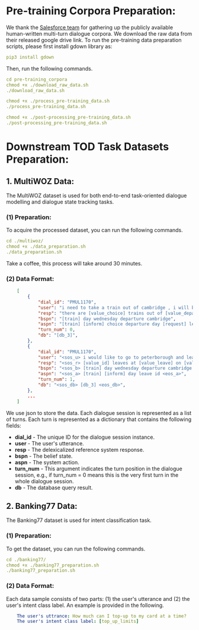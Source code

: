 # Pre-training Corpora Preparation:

We thank the [Salesforce team](https://github.com/jasonwu0731/ToD-BERT) for gathering up the publicly available human-written multi-turn dialogue corpora. We download the raw data from their released google drive link. To run the pre-training data preparation scripts, please first install gdown library as:
```yaml
pip3 install gdown
```

Then, run the following commands.
```yaml
cd pre-training_corpora
chmod +x ./download_raw_data.sh
./download_raw_data.sh

chmod +x ./process_pre-training_data.sh
./process_pre-training_data.sh

chmod +x ./post-processing_pre-training_data.sh
./post-processing_pre-training_data.sh
```




# Downstream TOD Task Datasets Preparation:
## 1. MultiWOZ Data:
The MultiWOZ dataset is used for both end-to-end task-oriented dialogue modelling and dialogue state tracking tasks.
### (1) Preparation:
To acquire the processed dataset, you can run the following commands. 
```yaml
cd ./multiwoz/
chmod +x ./data_preparation.sh
./data_preparation.sh
```
Take a coffee, this process will take around 30 minutes.

### (2) Data Format:
```json
    [
        {
            "dial_id": "PMUL1170",
            "user": "i need to take a train out of cambridge , i will be leaving town on wednesday .",
            "resp": "there are [value_choice] trains out of [value_departure] on [value_day] . do you have a departure time in mind ?",
            "bspn": "[train] day wednesday departure cambridge",
            "aspn": "[train] [inform] choice departure day [request] leave",
            "turn_num": 0,
            "db": "[db_3]",
        },
        {
            "dial_id": "PMUL1170",
            "user": "<sos_u> i would like to go to peterborough and leave after 12:45 , i have to attend a meeting beforehand . <eos_u>",
            "resp": "<sos_r> [value_id] leaves at [value_leave] on [value_day] . will that work for you ? <eos_r>",
            "bspn": "<sos_b> [train] day wednesday departure cambridge leave 12:45 destination peterborough <eos_b>",
            "aspn": "<sos_a> [train] [inform] day leave id <eos_a>",
            "turn_num": 1,
            "db": "<sos_db> [db_3] <eos_db>",
        },
        ...
    ]
```
We use json to store the data. Each dialogue session is represented as a list of turns. Each turn is represented as a dictionary that contains the following fields:

* **dial_id** - The unique ID for the dialogue session instance. 
* **user** - The user's utterance.
* **resp** - The delexicalized reference system response.
* **bspn** - The belief state.
* **aspn** - The system action.
* **turn_num** - This argument indicates the turn position in the dialogue session, e.g., if turn_num = 0 means this is the very first turn in the whole dialogue session.
* **db** - The database query result.

## 2. Banking77 Data:
The Banking77 dataset is used for intent classification task.
### (1) Preparation:
To get the dataset, you can run the following commands.
```yaml
cd ./banking77/
chmod +x ./banking77_preparation.sh
./banking77_preparation.sh
```
### (2) Data Format:
Each data sample consists of two parts: (1) the user's utterance and (2) the user's intent class label. An example is provided in the following.
```yaml
    The user's uttrance: How much can I top-up to my card at a time?
    The user's intent class label: [top_up_limits]
```
